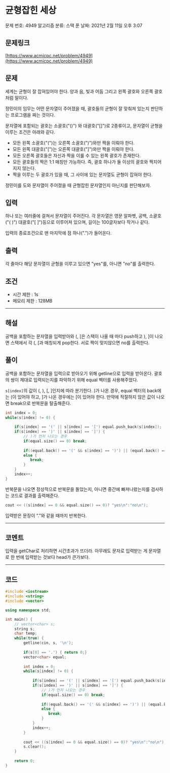 # 균형잡힌 세상

문제 번호: 4949
알고리즘 분류: 스택
푼 날짜: 2021년 2월 11일 오후 3:07

## 문제링크

[https://www.acmicpc.net/problem/4949](https://www.acmicpc.net/problem/4949)

## 문제

세계는 균형이 잘 잡혀있어야 한다. 양과 음, 빛과 어둠 그리고 왼쪽 괄호와 오른쪽 괄호처럼 말이다.

정민이의 임무는 어떤 문자열이 주어졌을 때, 괄호들의 균형이 잘 맞춰져 있는지 판단하는 프로그램을 짜는 것이다.

문자열에 포함되는 괄호는 소괄호("()") 와 대괄호("[]")로 2종류이고, 문자열이 균형을 이루는 조건은 아래와 같다.

- 모든 왼쪽 소괄호("(")는 오른쪽 소괄호(")")와만 짝을 이뤄야 한다.
- 모든 왼쪽 대괄호("[")는 오른쪽 대괄호("]")와만 짝을 이뤄야 한다.
- 모든 오른쪽 괄호들은 자신과 짝을 이룰 수 있는 왼쪽 괄호가 존재한다.
- 모든 괄호들의 짝은 1:1 매칭만 가능하다. 즉, 괄호 하나가 둘 이상의 괄호와 짝지어지지 않는다.
- 짝을 이루는 두 괄호가 있을 때, 그 사이에 있는 문자열도 균형이 잡혀야 한다.

정민이를 도와 문자열이 주어졌을 때 균형잡힌 문자열인지 아닌지를 판단해보자.

## 입력

하나 또는 여러줄에 걸쳐서 문자열이 주어진다. 각 문자열은 영문 알파벳, 공백, 소괄호("( )") 대괄호("[ ]")등으로 이루어져 있으며, 길이는 100글자보다 작거나 같다.

입력의 종료조건으로 맨 마지막에 점 하나(".")가 들어온다.

## 출력

각 줄마다 해당 문자열이 균형을 이루고 있으면 "yes"를, 아니면 "no"를 출력한다.

## 조건

- 시간 제한 : 1s
- 메모리 제한 : 128MB

---

## 해설

공백을 포함하는 문자열을 입력받아와 (, [은 스택이 나올 때 마다 push하고 ), ]이 나오면 스택에서 각 (, [과 매칭되게 pop한다. 서로 짝이 맞지않으면 no를 출력한다.

## 풀이

공백을 포함하는 문자열을 입력으로 받아오기 위해 getline으로 입력을 받아온다. 괄호의 쌍이 제대로 입력되는지를 파악하기 위해 equal 벡터를 사용해주었다.

`s[index]`의 값이 (, ), [, ]인지에 따라 분기한다. )가 나온 경우, equal 벡터의 back에는 (이 있어야 하고, ]가 나온 경우에는 [이 있어야 한다. 만약에 적절하지 않은 값이 나오면 break으로 반복문을 탈출해준다.

```cpp
int index = 0;
while(s[index] != 0) {
    
    if(s[index] == '(' || s[index] == '[') equal.push_back(s[index]);
    if(s[index] == ')' || s[index] == ']') {
        // )가 먼저 나오는 경우
        if(equal.size() == 0) break;
        
        if((equal.back() == '(' && s[index] == ')') || (equal.back() == '[' && s[index] == ']')) equal.pop_back();
        else {
           break;
        }
    }
    index++;
}
```

반복문을 나오면 정상적으로 반복문을 돌았는지, 아니면 중간에 빠져나왔는지를 검사하는 코드로 결과를 출력해준다.

```cpp
cout << ((s[index] == 0 && equal.size() == 0)? "yes\n":"no\n");
```

입력받은 문장이 “.”와 같을 때까지 반복한다.

---

## 코멘트

입력을 getChar로 처리하면 시간초과가 뜨더라. 아무래도 문자로 입력받는 게 문자열로 한 번에 입력받는 것보다 head가 큰가보다.

---

## 코드

```cpp
#include <iostream>
#include <string>
#include <vector>

using namespace std;

int main() {
    // vector<char> s;
    string s;
    char temp;
    while(true) {
        getline(cin, s, '\n');
        
        if(s[0] == '.') { return 0;}
        vector<char> equal;
        
        int index = 0;
        while(s[index] != 0) {
            
            if(s[index] == '(' || s[index] == '[') equal.push_back(s[index]);
            if(s[index] == ')' || s[index] == ']') {
                // )가 먼저 나오는 경우
                if(equal.size() == 0) break;
                
                if((equal.back() == '(' && s[index] == ')') || (equal.back() == '[' && s[index] == ']')) equal.pop_back();
                else {
                   break;
                }
            }
            index++;
        }
        
        cout << ((s[index] == 0 && equal.size() == 0)? "yes\n":"no\n");
        s.clear();
    }
    
    return 0;
}
```